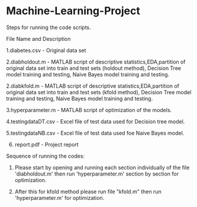 # Machine-Learning-Project

Steps for running the code scripts.


File Name and Description

1.diabetes.csv - Original data set

2.diabholdout.m - MATLAB script of descriptive statistics,EDA,partition of original data 
		          set into train and test sets (holdout method), Decision Tree model training
                          and testing, Naive Bayes model training and testing.

2.diabkfold.m - MATLAB script of descriptive statistics,EDA,partition of original data 
		          set into train and test sets (kfold method), Decision Tree model training
                          and testing, Naive Bayes model training and testing.   

3.hyperparameter.m - MATLAB script of optimization of the models.

4.testingdataDT.csv - Excel file of test data used for Decision tree model.

5.testingdataNB.csv - Excel file of test data used foe Naive Bayes model.

6. report.pdf - Project report


Sequence of running the codes:

1. Please start by opening and running each section individually of the file 'diabholdout.m' then run 'hyperparameter.m'
   section by section for optimization.

2. After this for kfold method please run file "kfold.m" then run 'hyperparameter.m' for optimization.

